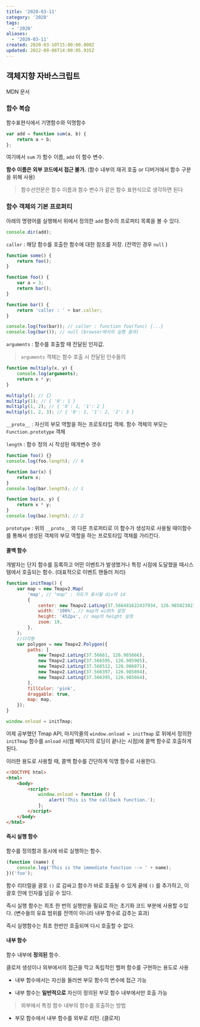 ```yaml
---
title: '2020-03-11'
category: '2020'
tags:
  - '2020'
aliases:
  - '2020-03-11'
created: 2020-03-10T15:00:00.000Z
updated: 2022-09-06T14:00:05.935Z
---
```


## 객체지향 자바스크립트

MDN 문서

### 함수 복습

함수표현식에서 기명함수와 익명함수

```javascript
var add = function sum(a, b) {
	return a + b;
};
```

여기에서 `sum` 가 함수 이름, `add` 이 함수 변수.

**함수 이름은 외부 코드에서 접근 불가.** (함수 내부의 재귀 호출 or 디버거에서 함수 구분을 위해 사용)

> 함수선언문은 함수 이름과 함수 변수가 같은 함수 표현식으로 생각하면 된다

### 함수 객체의 기본 프로퍼티

아래의 명령어를 실행해서 위에서 정의한 `add` 함수의 프로퍼티 목록을 볼 수 있다.

```javascript
console.dir(add);
```

`caller` : 해당 함수를 호출한 함수에 대한 참조를 저장. (전역인 경우 `null` )

```javascript
function some() {
	return foo();
}

function foo() {
	var a = 3;
	return bar();
}

function bar() {
	return 'caller : ' + bar.caller;
}

console.log(foo(bar)); // caller : function foo(func) {...}
console.log(bar()); // null (browser에서의 실행 결과)
```

`arguments` : 함수를 호출할 때 전달된 인자값.

> `arguments` 객체는 함수 호출 시 전달된 인수들의

```javascript
function multiply(x, y) {
	console.log(arguments);
	return x * y;
}

multiply(); // {}
multiply(1); // { '0': 1 }
multiply(1, 2); // { '0': 1, '1': 2 }
multiply(1, 2, 3); // { '0': 1, '1': 2, '2': 3 }
```

`__proto__` : 자신의 부모 역할을 하는 프로토타입 객체. 함수 객체의 부모는 `Function.prototype` 객체

`length` : 함수 정의 시 작성된 매개변수 갯수

```javascript
function foo() {}
console.log(foo.length); // 0

function bar(x) {
	return x;
}
console.log(bar.length); // 1

function baz(x, y) {
	return x * y;
}
console.log(baz.length); // 2
```

`prototype` : 위의 `__proto__` 와 다른 프로퍼티로 이 함수가 생성자로 사용될 때이함수를 통해서 생성된 객체의 부모 역할을 하는 프로토타입 객체를 가리킨다.

#### 콜백 함수

개발자는 단지 함수를 등록하고 어떤 이벤트가 발생했거나 특정 시점에 도달했을 때시스템에서 호출되는 함수. (대표적으로 이벤트 핸들러 처리)

```javascript
function initTmap() {
	var map = new Tmapv2.Map(
		'map', // "map" : 지도가 표시될 div의 id
		{
			center: new Tmapv2.LatLng(37.566481622437934, 126.98502302169841), // 지도 초기 좌표
			width: '100%', // map의 width 설정
			height: '452px', // map의 height 설정
			zoom: 19,
		},
	);
	//다각형
	var polygon = new Tmapv2.Polygon({
		paths: [
			new Tmapv2.LatLng(37.56661, 126.985666),
			new Tmapv2.LatLng(37.566595, 126.985985),
			new Tmapv2.LatLng(37.566512, 126.986071),
			new Tmapv2.LatLng(37.566397, 126.985894),
			new Tmapv2.LatLng(37.566395, 126.985664),
		],
		fillColor: 'pink',
		draggable: true,
		map: map,
	});
}

window.onload = initTmap;
```

어제 공부했던 Tmap API, 마지막줄의 `window.onload = initTmap` 로 위에서 정의한 `initTmap` 함수를 `onload` 시(웹 페이지의 로딩이 끝나는 시점)에 콜백 함수로 호출하게 된다.

이러한 용도로 사용할 때, 콜백 함수를 간단하게 익명 함수로 사용한다.

```html
<!DOCTYPE html>
<html>
	<body>
		<script>
			window.onload = function () {
				alert('This is the callback function.');
			};
		</script>
	</body>
</html>
```

#### 즉시 실행 함수

함수를 정의함과 동시에 바로 실행하는 함수.

```javascript
(function (name) {
	console.log('This is the immediate function --> ' + name);
})('foo');
```

함수 리터럴을 괄호 `()` 로 감싸고 함수가 바로 호출될 수 있게 끝에 `()` 를 추가하고, 이 괄호 안에 인자를 넘길 수 있다.

즉시 실행 함수는 최초 한 번의 실행만을 필요로 하는 초기화 코드 부분에 사용할 수있다. (변수들의 유효 범위를 전역이 아니라 내부 함수로 감추는 효과)

즉시 실행함수는 최초 한번만 호출되며 다시 호출할 수 없다.

#### 내부 함수

함수 내부에 **정의된** 함수.

클로저 생성이나 외부에서의 접근을 막고 독립적인 헬퍼 함수를 구현하는 용도로 사용

- 내부 함수에서는 자신을 둘러싼 부모 함수의 변수에 접근 가능

- 내부 함수는 **일반적으로** 자신이 정의된 부모 함수 내부에서만 호출 가능

> 외부에서 특정 함수 내부의 함수를 호출하는 방법

- 부모 함수에서 내부 함수를 외부로 리턴. (클로저)
